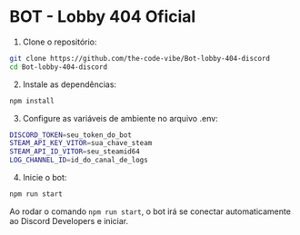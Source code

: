 # BOT - Lobby 404 Oficial

1. Clone o repositório:

``` bash
git clone https://github.com/the-code-vibe/Bot-lobby-404-discord
cd Bot-lobby-404-discord
```

2. Instale as dependências:

``` bash
npm install
```

3. Configure as variáveis de ambiente no arquivo .env:
``` bash
DISCORD_TOKEN=seu_token_do_bot
STEAM_API_KEY_VITOR=sua_chave_steam
STEAM_API_ID_VITOR=seu_steamid64
LOG_CHANNEL_ID=id_do_canal_de_logs 
```

4. Inicie o bot:
``` bash
npm run start
```

Ao rodar o comando `npm run start`, o bot irá se conectar automaticamente ao Discord Developers e iniciar.